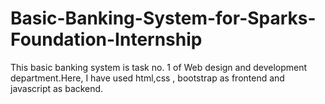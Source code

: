 # Basic-Banking-System-for-Sparks-Foundation-Internship
This basic banking system is task no. 1 of Web design and development department.Here, I have used html,css , bootstrap as frontend and javascript as backend.

